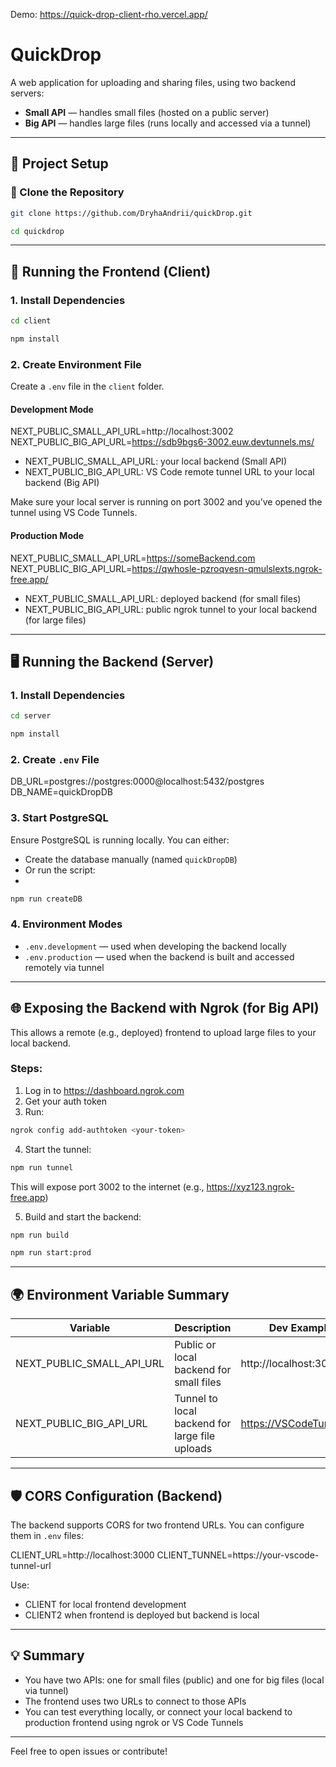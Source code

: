 Demo: https://quick-drop-client-rho.vercel.app/

# QuickDrop



A web application for uploading and sharing files, using two backend servers:
- **Small API** — handles small files (hosted on a public server)
- **Big API** — handles large files (runs locally and accessed via a tunnel)

---

## 🚀 Project Setup

### 🧩 Clone the Repository
```bash
git clone https://github.com/DryhaAndrii/quickDrop.git
  ```
```bash
cd quickdrop
  ```



---

## 🧪 Running the Frontend (Client)

### 1. Install Dependencies

```bash
cd client
  ```
```bash
npm install
  ```


### 2. Create Environment File

Create a `.env` file in the `client` folder.

#### Development Mode

NEXT_PUBLIC_SMALL_API_URL=http://localhost:3002
NEXT_PUBLIC_BIG_API_URL=https://sdb9bgs6-3002.euw.devtunnels.ms/

- NEXT_PUBLIC_SMALL_API_URL: your local backend (Small API)
- NEXT_PUBLIC_BIG_API_URL: VS Code remote tunnel URL to your local backend (Big API)

Make sure your local server is running on port 3002 and you’ve opened the tunnel using VS Code Tunnels.

#### Production Mode

NEXT_PUBLIC_SMALL_API_URL=https://someBackend.com
NEXT_PUBLIC_BIG_API_URL=https://qwhosle-pzroqvesn-qmulslexts.ngrok-free.app/

- NEXT_PUBLIC_SMALL_API_URL: deployed backend (for small files)
- NEXT_PUBLIC_BIG_API_URL: public ngrok tunnel to your local backend (for large files)

---

## 🖥️ Running the Backend (Server)

### 1. Install Dependencies
```bash
cd server
  ```
```bash
npm install
  ```

### 2. Create `.env` File

DB_URL=postgres://postgres:0000@localhost:5432/postgres
DB_NAME=quickDropDB

### 3. Start PostgreSQL

Ensure PostgreSQL is running locally. You can either:
- Create the database manually (named `quickDropDB`)
- Or run the script:
- 
```bash
npm run createDB
  ```

### 4. Environment Modes

- `.env.development` — used when developing the backend locally
- `.env.production` — used when the backend is built and accessed remotely via tunnel

---

## 🌐 Exposing the Backend with Ngrok (for Big API)

This allows a remote (e.g., deployed) frontend to upload large files to your local backend.

### Steps:

1. Log in to https://dashboard.ngrok.com
2. Get your auth token
3. Run:
```bash
ngrok config add-authtoken <your-token>
  ```

4. Start the tunnel:
```bash
npm run tunnel
  ```

This will expose port 3002 to the internet (e.g., https://xyz123.ngrok-free.app)

5. Build and start the backend:
```bash
npm run build
  ```
```bash
npm run start:prod
  ```


---

## 🌍 Environment Variable Summary

| Variable                      | Description                                  | Dev Example                                 | Prod Example                                     |
|------------------------------|----------------------------------------------|---------------------------------------------|--------------------------------------------------|
| NEXT_PUBLIC_SMALL_API_URL    | Public or local backend for small files      | http://localhost:3002                       | https://https://someBackend.com            |
| NEXT_PUBLIC_BIG_API_URL      | Tunnel to local backend for large file uploads | https://VSCodeTunnel.ms                | https://<your-ngrok-subdomain>.ngrok-free.app   |

---

## 🛡️ CORS Configuration (Backend)

The backend supports CORS for two frontend URLs. You can configure them in `.env` files:

CLIENT_URL=http://localhost:3000
CLIENT_TUNNEL=https://your-vscode-tunnel-url

Use:
- CLIENT for local frontend development
- CLIENT2 when frontend is deployed but backend is local

---

## 💡 Summary

- You have two APIs: one for small files (public) and one for big files (local via tunnel)
- The frontend uses two URLs to connect to those APIs
- You can test everything locally, or connect your local backend to production frontend using ngrok or VS Code Tunnels

---

Feel free to open issues or contribute!
